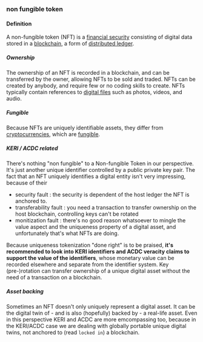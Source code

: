 ### non fungible token

<h4>Definition</h4><p>A non-fungible token (NFT) is a <a href="https://en.wikipedia.org/wiki/Security_(finance)">financial security</a> consisting of digital data stored in a <a href="https://en.wikipedia.org/wiki/Blockchain">blockchain</a>, a form of <a href="https://en.wikipedia.org/wiki/Distributed_ledger">distributed ledger</a>. </p><h5>Ownership</h5><p>The ownership of an NFT is recorded in a blockchain, and can be transferred by the owner, allowing NFTs to be sold and traded. NFTs can be created by anybody, and require few or no coding skills to create. NFTs typically contain references to <a href="https://en.wikipedia.org/wiki/Digital_file">digital files</a> such as photos, videos, and audio. </p><h5>Fungible</h5><p>Because NFTs are uniquely identifiable assets, they differ from <a href="https://en.wikipedia.org/wiki/Cryptocurrencies">cryptocurrencies</a>, which are <a href="https://en.wikipedia.org/wiki/Fungibility">fungible</a>.</p><h5>KERI / ACDC related</h5><p>There&#39;s nothing &quot;non fungible&quot; to a Non-fungible Token in our perspective. It&#39;s just another unique identifier controlled by a public private key pair. The fact that an NFT uniquely identifies a digital entity isn&#39;t very impressing, because of their </p><ul><li>security fault : the security is dependent of the host ledger the NFT is anchored to. </li><li>transferability fault : you need a transaction to transfer ownership on the host blockchain, controlling keys can&#39;t be rotated</li><li>monitization fault : there&#39;s no good reason whatsoever to mingle the value aspect and the uniqueness property of a digital asset, and unfortunately that&#39;s what NFTs are doing.</li></ul><p>Because uniqueness tokenization &quot;done right&quot; is to be praised, <strong>it&#39;s recommended to look into KERI identifiers and ACDC veracity claims to support the value of the identifiers</strong>, whose monetary value can be recorded elsewhere and separate from the identifier system. Key (pre-)rotation can transfer ownership of a unique digital asset without the need of a transaction on a blockchain.</p><h5>Asset backing</h5><p>Sometimes an NFT doesn&#39;t only uniquely represent a digital asset. It can be the digital twin of - and is also (hopefully) backed by - a real-life asset. Even in this perspective KERI and ACDC are more emcompassing too, because in the KERI/ACDC case we are dealing with globally portable unique digital twins, not anchored to (read <code>locked in</code>) a blockchain.</p>